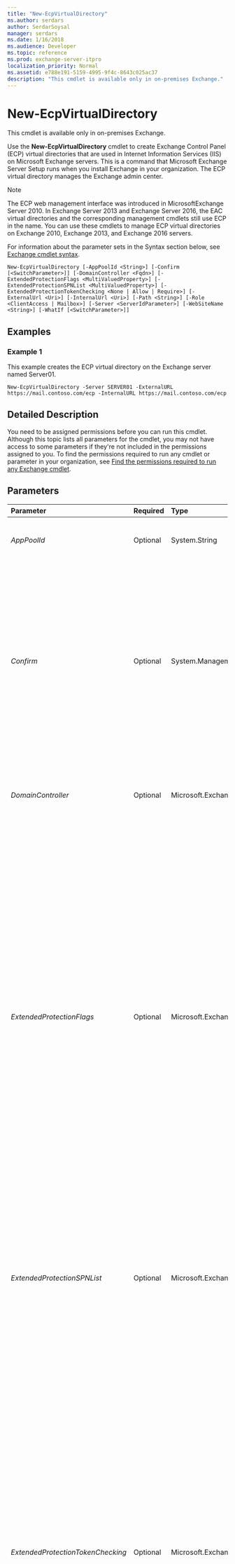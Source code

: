 ```yaml
---
title: "New-EcpVirtualDirectory"
ms.author: serdars
author: SerdarSoysal
manager: serdars
ms.date: 1/16/2018
ms.audience: Developer
ms.topic: reference
ms.prod: exchange-server-itpro
localization_priority: Normal
ms.assetid: e788e191-5159-4995-9f4c-8643c025ac37
description: "This cmdlet is available only in on-premises Exchange."
---
```


# New-EcpVirtualDirectory

This cmdlet is available only in on-premises Exchange. 
  
Use the **New-EcpVirtualDirectory** cmdlet to create Exchange Control Panel (ECP) virtual directories that are used in Internet Information Services (IIS) on Microsoft Exchange servers. This is a command that Microsoft Exchange Server Setup runs when you install Exchange in your organization. The ECP virtual directory manages the Exchange admin center.
  
> [!NOTE]
> The ECP web management interface was introduced in MicrosoftExchange Server 2010. In Exchange Server 2013 and Exchange Server 2016, the EAC virtual directories and the corresponding management cmdlets still use ECP in the name. You can use these cmdlets to manage ECP virtual directories on Exchange 2010, Exchange 2013, and Exchange 2016 servers. 
  
For information about the parameter sets in the Syntax section below, see [Exchange cmdlet syntax](https://technet.microsoft.com/library/bb123552.aspx). 
  
```
New-EcpVirtualDirectory [-AppPoolId <String>] [-Confirm [<SwitchParameter>]] [-DomainController <Fqdn>] [-ExtendedProtectionFlags <MultiValuedProperty>] [-ExtendedProtectionSPNList <MultiValuedProperty>] [-ExtendedProtectionTokenChecking <None | Allow | Require>] [-ExternalUrl <Uri>] [-InternalUrl <Uri>] [-Path <String>] [-Role <ClientAccess | Mailbox>] [-Server <ServerIdParameter>] [-WebSiteName <String>] [-WhatIf [<SwitchParameter>]]

```

## Examples
<a name="Examples"> </a>

### Example 1

This example creates the ECP virtual directory on the Exchange server named Server01.
  
```
New-EcpVirtualDirectory -Server SERVER01 -ExternalURL https://mail.contoso.com/ecp -InternalURL https://mail.contoso.com/ecp
```

## Detailed Description
<a name="DetailedDescription"> </a>

You need to be assigned permissions before you can run this cmdlet. Although this topic lists all parameters for the cmdlet, you may not have access to some parameters if they're not included in the permissions assigned to you. To find the permissions required to run any cmdlet or parameter in your organization, see [Find the permissions required to run any Exchange cmdlet](https://technet.microsoft.com/library/mt432940.aspx).
  
## Parameters
<a name="DetailedDescription"> </a>

|**Parameter**|**Required**|**Type**|**Description**|
|:-----|:-----|:-----|:-----|
| _AppPoolId_ <br/> |Optional  <br/> |System.String  <br/> |The _AppPoolId_ parameter sets the IIS application pool where the ECP virtual directory runs. We recommend that you leave this parameter at its default setting. <br/> |
| _Confirm_ <br/> |Optional  <br/> |System.Management.Automation.SwitchParameter  <br/> | The _Confirm_ switch specifies whether to show or hide the confirmation prompt. How this switch affects the cmdlet depends on if the cmdlet requires confirmation before proceeding. <br/>  Destructive cmdlets (for example, **Remove-\*** cmdlets) have a built-in pause that forces you to acknowledge the command before proceeding. For these cmdlets, you can skip the confirmation prompt by using this exact syntax: `-Confirm:$false`.  <br/>  Most other cmdlets (for example, **New-\*** and **Set-\*** cmdlets) don't have a built-in pause. For these cmdlets, specifying the _Confirm_ switch without a value introduces a pause that forces you acknowledge the command before proceeding. <br/> |
| _DomainController_ <br/> |Optional  <br/> |Microsoft.Exchange.Data.Fqdn  <br/> |The _DomainController_ parameter specifies the domain controller that's used by this cmdlet to read data from or write data to Active Directory. You identify the domain controller by its fully qualified domain name (FQDN). For example, `dc01.contoso.com`.  <br/> |
| _ExtendedProtectionFlags_ <br/> |Optional  <br/> |Microsoft.Exchange.Data.MultiValuedProperty  <br/> | The _ExtendedProtectionFlags_ parameter specifies custom settings for Extended Protection for Authentication on the virtual directory. Valid values are: <br/>  `None`: This is the default setting.  <br/>  `AllowDotlessSPN`: Required if you want to use Service Principal Name (SPN) values that don't contain FQDNs (for example,  `HTTP/ContosoMail` instead of `HTTP/mail.contoso.com`). You specify SPNs with the _ExtendedProtectionSPNList_ parameter. This setting makes Extended Protection for Authentication less secure because dotless certificates aren't unique, so it isn't possible to ensure that the client-to-proxy connection was established over a secure channel. <br/>  `NoServiceNameCheck`: The SPN list isn't checked to validate a channel binding token. This setting makes Extended Protection for Authentication less secure. We generally don't recommend this setting.  <br/>  `Proxy`: A proxy server is responsible for terminating the SSL channel. To use this setting, you need to register an SPN by using the _ExtendedProtectionSPNList_ parameter. <br/>  `ProxyCoHosting`: HTTP and HTTPS traffic may be accessing the virtual directory, and a proxy server is located between at least some of the clients and the Client Access services on the Exchange server.  <br/> |
| _ExtendedProtectionSPNList_ <br/> |Optional  <br/> |Microsoft.Exchange.Data.MultiValuedProperty  <br/> | The _ExtendedProtectionSPNList_ parameter specifies a list of valid Service Principal Names (SPNs) if you're using Extended Protection for Authentication on the virtual directory. Valid values are: <br/>  `$null`: This is the default value.  <br/> **Single SPN or comma delimited list of valid SPNs**: The SPN value format is  `<protocol>/<FQDN>`. For example,  `HTTP/mail.contoso.com`. To add an SPN that's not an FQDN (for example,  `HTTP/ContosoMail`), you also need to use the  `AllowDotlessSPN` value for the _ExtendedProtectionFlags_ parameter. <br/> |
| _ExtendedProtectionTokenChecking_ <br/> |Optional  <br/> |Microsoft.Exchange.Data.Directory.SystemConfiguration.ExtendedProtectionTokenCheckingMode  <br/> | The _ExtendedProtectionTokenChecking_ parameter defines how you want to use Extended Protection for Authentication on the virtual directory. Extended Protection for Authentication isn't enabled by default. Valid values are: <br/>  `None`: Extended Protection for Authentication isn't be used on the virtual directory. This is the default value.  <br/>  `Allow`: Extended Protection for Authentication is used for connections between clients and the virtual directory if both the client and server support it. Connections that don't support Extended Protection for Authentication will work, but may not be as secure as connections that use Extended Protection for Authentication.  <br/>  `Require`: Extended Protection for Authentication is used for all connections between clients and the virtual directory. If either the client or server doesn't support it, the connection will fail. If you use this value, you also need to set an SPN value for the _ExtendedProtectionSPNList_ parameter. <br/> **Note**:  <br/>  If you use the value `Allow` or `Require`, and you have a proxy server between the client and the Client Access services on the Mailbox server that's configured to terminate the client-to-proxy SSL channel, you also need to configure one or more Service Principal Names (SPNs) by using the _ExtendedProtectionSPNList_ parameter. <br/> |
| _ExternalUrl_ <br/> |Optional  <br/> |System.Uri  <br/> |The _ExternalURL_ parameter specifies the URL that's used to connect to the virtual directory from outside the firewall. <br/> This setting is important when Secure Sockets Layer (SSL) is used. You need to set this parameter to allow the Autodiscover service to return the URL for the ECP virtual directory.  <br/> |
| _InternalUrl_ <br/> |Optional  <br/> |System.Uri  <br/> |The _InternalURL_ parameter specifies the URL that's used to connect to the virtual directory from inside the firewall. <br/> This setting is important when SSL is used. You need to set this parameter to allow the Autodiscover service to return the URL for the ECP virtual directory.  <br/> |
| _Path_ <br/> |Optional  <br/> |System.String  <br/> |The _Path_ parameter sets the file system path of the ECP virtual directory. This parameter should be used with care and only when you must use a different file system path than the default. <br/> |
| _Role_ <br/> |Optional  <br/> |Microsoft.Exchange.Management.SystemConfigurationTasks.VirtualDirectoryRole  <br/> | The _Role_ parameter species the configuration for the virtual directory. Valid values are: <br/>  `ClientAccess`: Configure the virtual directory for the Client Access (frontend) services on the Mailbox server.  <br/>  `Mailbox`: Configure the virtual directory for the backend services on the Mailbox server.  <br/>  Client connections are proxied from the Client Access services to the backend services on local or remote Mailbox servers. Clients don't connect directly to the backend services. <br/> |
| _Server_ <br/> |Optional  <br/> |Microsoft.Exchange.Configuration.Tasks.ServerIdParameter  <br/> | The _Server_ parameter specifies the Exchange server that hosts the virtual directory. You can use any value that uniquely identifies the server. For example: <br/>  Name <br/>  FQDN <br/>  Distinguished name (DN) <br/> **ExchangeLegacyDN** <br/>  You can't create an ECP virtual directory remotely. You can only create an ECP virtual directory on the local computer. <br/> |
| _WebSiteName_ <br/> |Optional  <br/> |System.String  <br/> |The _WebSiteName_ parameter specifies the name of the IIS website where the ECP virtual directory is created. <br/> |
| _WhatIf_ <br/> |Optional  <br/> |System.Management.Automation.SwitchParameter  <br/> |The _WhatIf_ switch simulates the actions of the command. You can use this switch to view the changes that would occur without actually applying those changes. You don't need to specify a value with this switch. <br/> |
   
## Input Types
<a name="InputTypes"> </a>

To see the input types that this cmdlet accepts, see [Cmdlet Input and Output Types](http://go.microsoft.com/fwlink/p/?linkId=616387). If the Input Type field for a cmdlet is blank, the cmdlet doesn't accept input data. 
  
## Return Types
<a name="ReturnTypes"> </a>

To see the return types, which are also known as output types, that this cmdlet accepts, see [Cmdlet Input and Output Types](http://go.microsoft.com/fwlink/p/?linkId=616387). If the Output Type field is blank, the cmdlet doesn't return data. 
  

